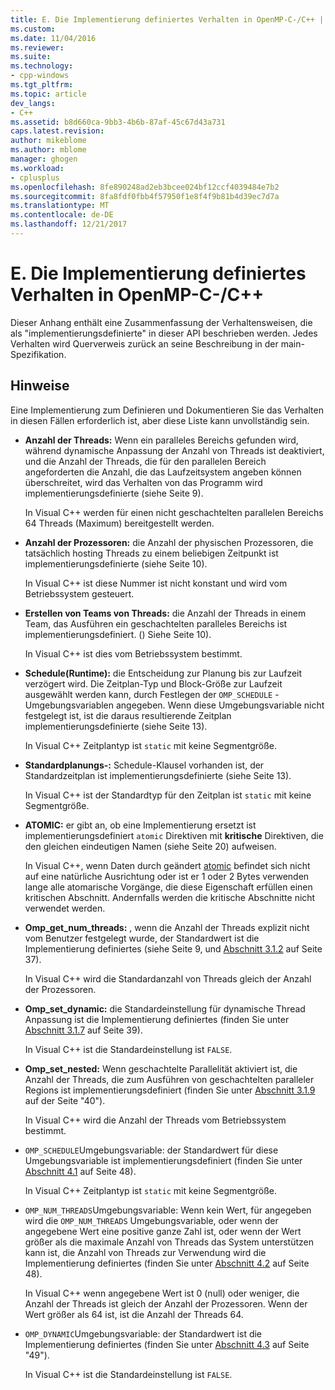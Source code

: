 ```yaml
---
title: E. Die Implementierung definiertes Verhalten in OpenMP-C-/C++ | Microsoft Docs
ms.custom: 
ms.date: 11/04/2016
ms.reviewer: 
ms.suite: 
ms.technology:
- cpp-windows
ms.tgt_pltfrm: 
ms.topic: article
dev_langs:
- C++
ms.assetid: b8d660ca-9bb3-4b6b-87af-45c67d43a731
caps.latest.revision: 
author: mikeblome
ms.author: mblome
manager: ghogen
ms.workload:
- cplusplus
ms.openlocfilehash: 8fe890248ad2eb3bcee024bf12ccf4039484e7b2
ms.sourcegitcommit: 8fa8fdf0fbb4f57950f1e8f4f9b81b4d39ec7d7a
ms.translationtype: MT
ms.contentlocale: de-DE
ms.lasthandoff: 12/21/2017
---
```

# <a name="e-implementation-defined-behaviors-in-openmp-cc"></a>E. Die Implementierung definiertes Verhalten in OpenMP-C-/C++
Dieser Anhang enthält eine Zusammenfassung der Verhaltensweisen, die als "implementierungsdefinierte" in dieser API beschrieben werden.  Jedes Verhalten wird Querverweis zurück an seine Beschreibung in der main-Spezifikation.  
  
## <a name="remarks"></a>Hinweise  
 Eine Implementierung zum Definieren und Dokumentieren Sie das Verhalten in diesen Fällen erforderlich ist, aber diese Liste kann unvollständig sein.  
  
-   **Anzahl der Threads:** Wenn ein paralleles Bereichs gefunden wird, während dynamische Anpassung der Anzahl von Threads ist deaktiviert, und die Anzahl der Threads, die für den parallelen Bereich angeforderten die Anzahl, die das Laufzeitsystem angeben können überschreitet, wird das Verhalten von das Programm wird implementierungsdefinierte (siehe Seite 9).  
  
     In Visual C++ werden für einen nicht geschachtelten parallelen Bereichs 64 Threads (Maximum) bereitgestellt werden.  
  
-   **Anzahl der Prozessoren:** die Anzahl der physischen Prozessoren, die tatsächlich hosting Threads zu einem beliebigen Zeitpunkt ist implementierungsdefinierte (siehe Seite 10).  
  
     In Visual C++ ist diese Nummer ist nicht konstant und wird vom Betriebssystem gesteuert.  
  
-   **Erstellen von Teams von Threads:** die Anzahl der Threads in einem Team, das Ausführen ein geschachtelten paralleles Bereichs ist implementierungsdefiniert. () Siehe Seite 10).  
  
     In Visual C++ ist dies vom Betriebssystem bestimmt.  
  
-   **Schedule(Runtime):** die Entscheidung zur Planung bis zur Laufzeit verzögert wird. Die Zeitplan-Typ und Block-Größe zur Laufzeit ausgewählt werden kann, durch Festlegen der `OMP_SCHEDULE` -Umgebungsvariablen angegeben. Wenn diese Umgebungsvariable nicht festgelegt ist, ist die daraus resultierende Zeitplan implementierungsdefinierte (siehe Seite 13).  
  
     In Visual C++ Zeitplantyp ist `static` mit keine Segmentgröße.  
  
-   **Standardplanungs-:** Schedule-Klausel vorhanden ist, der Standardzeitplan ist implementierungsdefinierte (siehe Seite 13).  
  
     In Visual C++ ist der Standardtyp für den Zeitplan ist `static` mit keine Segmentgröße.  
  
-   **ATOMIC:** er gibt an, ob eine Implementierung ersetzt ist implementierungsdefiniert `atomic` Direktiven mit **kritische** Direktiven, die den gleichen eindeutigen Namen (siehe Seite 20) aufweisen.  
  
     In Visual C++, wenn Daten durch geändert [atomic](../../parallel/openmp/reference/atomic.md) befindet sich nicht auf eine natürliche Ausrichtung oder ist er 1 oder 2 Bytes verwenden lange alle atomarische Vorgänge, die diese Eigenschaft erfüllen einen kritischen Abschnitt. Andernfalls werden die kritische Abschnitte nicht verwendet werden.  
  
-   **Omp_get_num_threads:** , wenn die Anzahl der Threads explizit nicht vom Benutzer festgelegt wurde, der Standardwert ist die Implementierung definiertes (siehe Seite 9, und [Abschnitt 3.1.2](../../parallel/openmp/3-1-2-omp-get-num-threads-function.md) auf Seite 37).  
  
     In Visual C++ wird die Standardanzahl von Threads gleich der Anzahl der Prozessoren.  
  
-   **Omp_set_dynamic:** die Standardeinstellung für dynamische Thread Anpassung ist die Implementierung definiertes (finden Sie unter [Abschnitt 3.1.7](../../parallel/openmp/3-1-7-omp-set-dynamic-function.md) auf Seite 39).  
  
     In Visual C++ ist die Standardeinstellung ist `FALSE`.  
  
-   **Omp_set_nested:** Wenn geschachtelte Parallelität aktiviert ist, die Anzahl der Threads, die zum Ausführen von geschachtelten paralleler Regions ist implementierungsdefiniert (finden Sie unter [Abschnitt 3.1.9](../../parallel/openmp/3-1-9-omp-set-nested-function.md) auf der Seite "40").  
  
     In Visual C++ wird die Anzahl der Threads vom Betriebssystem bestimmt.  
  
-   `OMP_SCHEDULE`Umgebungsvariable: der Standardwert für diese Umgebungsvariable ist implementierungsdefiniert (finden Sie unter [Abschnitt 4.1](../../parallel/openmp/4-1-omp-schedule.md) auf Seite 48).  
  
     In Visual C++ Zeitplantyp ist `static` mit keine Segmentgröße.  
  
-   `OMP_NUM_THREADS`Umgebungsvariable: Wenn kein Wert, für angegeben wird die `OMP_NUM_THREADS` Umgebungsvariable, oder wenn der angegebene Wert eine positive ganze Zahl ist, oder wenn der Wert größer als die maximale Anzahl von Threads das System unterstützen kann ist, die Anzahl von Threads zur Verwendung wird die Implementierung definiertes (finden Sie unter [Abschnitt 4.2](../../parallel/openmp/4-2-omp-num-threads.md) auf Seite 48).  
  
     In Visual C++ wenn angegebene Wert ist 0 (null) oder weniger, die Anzahl der Threads ist gleich der Anzahl der Prozessoren.  Wenn der Wert größer als 64 ist, ist die Anzahl der Threads 64.  
  
-   `OMP_DYNAMIC`Umgebungsvariable: der Standardwert ist die Implementierung definiertes (finden Sie unter [Abschnitt 4.3](../../parallel/openmp/4-3-omp-dynamic.md) auf Seite "49").  
  
     In Visual C++ ist die Standardeinstellung ist `FALSE`.